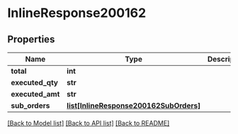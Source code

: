 # InlineResponse200162

## Properties
Name | Type | Description | Notes
------------ | ------------- | ------------- | -------------
**total** | **int** |  | 
**executed_qty** | **str** |  | 
**executed_amt** | **str** |  | 
**sub_orders** | [**list[InlineResponse200162SubOrders]**](InlineResponse200162SubOrders.md) |  | 

[[Back to Model list]](../README.md#documentation-for-models) [[Back to API list]](../README.md#documentation-for-api-endpoints) [[Back to README]](../README.md)

